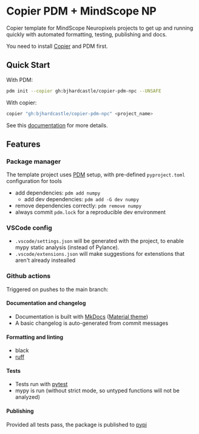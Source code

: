 # Copier PDM + MindScope NP

Copier template for MindScope Neuropixels projects to get up and running quickly with automated formatting, testing, publishing and docs.

You need to install [Copier](https://copier.readthedocs.io/en/stable/) and PDM first.

## Quick Start

With PDM:
```bash
pdm init --copier gh:bjhardcastle/copier-pdm-npc --UNSAFE
```

With copier:

```bash
copier "gh:bjhardcastle/copier-pdm-npc" <project_name>
```

See this [documentation](https://copier-pdm.fming.dev) for more details.

## Features

### Package manager

The template project uses [PDM](https://pdm.fming.dev) setup, with pre-defined `pyproject.toml` configuration for tools
- add dependencies: `pdm add numpy`
  - add dev dependencies: `pdm add -G dev numpy`
- remove dependencies correctly: `pdm remove numpy`
- always commit `pdm.lock` for a reproducible dev environment

### VSCode config

- `.vscode/settings.json` will be generated with the project, to enable mypy static analysis (instead of Pylance).
- `.vscode/extensions.json` will make suggestions for extenstions that aren't already instealled

### Github actions

Triggered on pushes to the main branch:

#### Documentation and changelog

- Documentation is built with [MkDocs](https://github.com/mkdocs/mkdocs)
  ([Material theme](https://github.com/squidfunk/mkdocs-material))
- A basic changelog is auto-generated from commit messages

#### Formatting and linting

- black
- [ruff](https://github.com/charliermarsh/ruff)

#### Tests

- Tests run with [pytest](https://pytest.org/)
- mypy is run (without strict mode, so untyped functions will not be analyzed)

#### Publishing
Provided all tests pass, the package is published to [pypi](https://pypi.org)